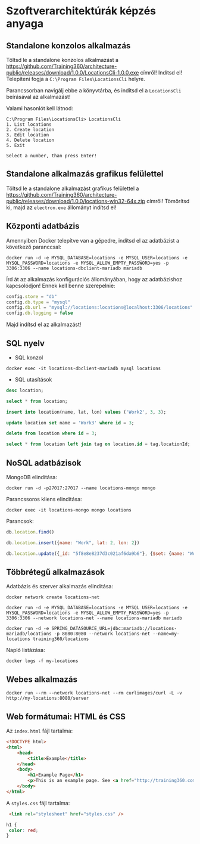 # Szoftverarchitektúrák képzés anyaga

## Standalone konzolos alkalmazás

Töltsd le a standalone konzolos alkalmazást a https://github.com/Training360/architecture-public/releases/download/1.0.0/LocationsCli-1.0.0.exe
címről! Indítsd el! Telepíteni fogja a `C:\Program Files\LocationsCli` helyre.

Parancssorban navigálj ebbe a könyvtárba, és indítsd el a `LocationsCli` beírásával az alkalmazást!

Valami hasonlót kell látnod:

```shell
C:\Program Files\LocationsCli> LocationsCli
1. List locations
2. Create location
3. Edit location
4. Delete location
5. Exit

Select a number, than press Enter!
```

## Standalone alkalmazás grafikus felülettel

Töltsd le a standalone alkalmazást grafikus felülettel a https://github.com/Training360/architecture-public/releases/download/1.0.0/locations-win32-64x.zip
címről! Tömörítsd ki, majd az `electron.exe` állományt indítsd el!

## Központi adatbázis

Amennyiben Docker telepítve van a gépedre, indítsd el az adatbázist a
következő paranccsal:

```script
docker run -d -e MYSQL_DATABASE=locations -e MYSQL_USER=locations -e MYSQL_PASSWORD=locations -e MYSQL_ALLOW_EMPTY_PASSWORD=yes -p 3306:3306 --name locations-dbclient-mariadb mariadb
```

Írd át az alkalmazás konfigurációs állományában, hogy az adatbázishoz kapcsolódjon!
Ennek kell benne szerepelnie:

```javascript
config.store = "db"
config.db.type = "mysql"
config.db.url = "mysql://locations:locations@localhost:3306/locations"
config.db.logging = false
```

Majd indítsd el az alkalmazást!

## SQL nyelv

* SQL konzol

```shell
docker exec -it locations-dbclient-mariadb mysql locations
```

* SQL utasítások

```sql
desc location;

select * from location;

insert into location(name, lat, lon) values ('Work2', 3, 3);

update location set name = 'Work3' where id = 3;

delete from location where id = 3;

select * from location left join tag on location.id = tag.locationId;
```

## NoSQL adatbázisok

MongoDB elindítása:

```shell
docker run -d -p27017:27017 --name locations-mongo mongo
```

Parancssoros kliens elindítása:

```shell
docker exec -it locations-mongo mongo locations
```

Parancsok:

```javascript
db.location.find()

db.location.insert({name: "Work", lat: 2, lon: 2})

db.location.update({_id: "5f8e8e8237d3c021af6da9b6"}, {$set: {name: "Work2"}})
```

## Többrétegű alkalmazások

Adatbázis és szerver alkalmazás elindítása:

```shell
docker network create locations-net

docker run -d -e MYSQL_DATABASE=locations -e MYSQL_USER=locations -e MYSQL_PASSWORD=locations -e MYSQL_ALLOW_EMPTY_PASSWORD=yes -p 3306:3306 --network locations-net --name locations-mariadb mariadb

docker run -d -e SPRING_DATASOURCE_URL=jdbc:mariadb://locations-mariadb/locations -p 8080:8080 --network locations-net --name=my-locations training360/locations
```

Napló listázása:

```shell
docker logs -f my-locations
```

## Webes alkalmazás

```shell
docker run --rm --network locations-net --rm curlimages/curl -L -v http://my-locations:8080/server
```

## Web formátumai: HTML és CSS

Az `index.html` fájl tartalma:


```html
<!DOCTYPE html>
<html>
    <head>
        <title>Example</title>
    </head>
    <body>
        <h1>Example Page</h1>
        <p>This is an example page. See <a href="http://training360.com">Training360</a>!</p>        
    </body>
</html>
```

A `styles.css` fájl tartalma:

```html
 <link rel="stylesheet" href="styles.css" />
 ```

 ```css
 h1 {
  color: red;
}
 ```
